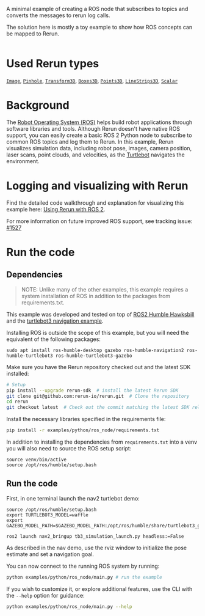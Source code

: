<!--[metadata]
title = "ROS node"
tags = ["2D", "3D", "Mesh", "Pinhole camera", "ROS", "Time series"]
thumbnail = "https://static.rerun.io/ros-node/93169b35c17f5ec02d94150efb74c7ba06372842/480w.png"
thumbnail_dimensions = [480, 480]
-->

A minimal example of creating a ROS node that subscribes to topics and converts the messages to rerun log calls.

The solution here is mostly a toy example to show how ROS concepts can be mapped to Rerun.

<picture>
  <source media="(max-width: 480px)" srcset="https://static.rerun.io/ros_node/de224f02697d8fa26a387e497ef5823a68122356/480w.png">
  <source media="(max-width: 768px)" srcset="https://static.rerun.io/ros_node/de224f02697d8fa26a387e497ef5823a68122356/768w.png">
  <source media="(max-width: 1024px)" srcset="https://static.rerun.io/ros_node/de224f02697d8fa26a387e497ef5823a68122356/1024w.png">
  <source media="(max-width: 1200px)" srcset="https://static.rerun.io/ros_node/de224f02697d8fa26a387e497ef5823a68122356/1200w.png">
  <img src="https://static.rerun.io/ros_node/de224f02697d8fa26a387e497ef5823a68122356/full.png" alt="">
</picture>

# Used Rerun types
[`Image`](https://www.rerun.io/docs/reference/types/archetypes/image), [`Pinhole`](https://www.rerun.io/docs/reference/types/archetypes/pinhole), [`Transform3D`](https://www.rerun.io/docs/reference/types/archetypes/transform3d), [`Boxes3D`](https://www.rerun.io/docs/reference/types/archetypes/boxes3d), [`Points3D`](https://www.rerun.io/docs/reference/types/archetypes/points3d), [`LineStrips3D`](https://www.rerun.io/docs/reference/types/archetypes/line_strips3d), [`Scalar`](https://www.rerun.io/docs/reference/types/archetypes/scalar)

# Background
The [Robot Operating System (ROS)](https://www.ros.org) helps build robot applications through software libraries and tools.
Although Rerun doesn't have native ROS support, you can easily create a basic ROS 2 Python node to subscribe to common ROS topics and log them to Rerun.
In this example, Rerun visualizes simulation data, including robot pose, images, camera position, laser scans, point clouds, and velocities, as the [Turtlebot](http://wiki.ros.org/turtlebot3) navigates the environment.

# Logging and visualizing with Rerun

Find the detailed code walkthrough and explanation for visualizing this example here: [Using Rerun with ROS 2](https://www.rerun.io/docs/howto/ros2-nav-turtlebot).

For more information on future improved ROS support, see tracking issue: [#1527](https://github.com/rerun-io/rerun/issues/1537)

# Run the code

## Dependencies

> NOTE: Unlike many of the other examples, this example requires a system installation of ROS
in addition to the packages from requirements.txt.

This example was developed and tested on top of [ROS2 Humble Hawksbill](https://docs.ros.org/en/humble/index.html)
and the [turtlebot3 navigation example](https://docs.nav2.org/getting_started/index.html).

Installing ROS is outside the scope of this example, but you will need the equivalent of the following packages:
```
sudo apt install ros-humble-desktop gazebo ros-humble-navigation2 ros-humble-turtlebot3 ros-humble-turtlebot3-gazebo
```

Make sure you have the Rerun repository checked out and the latest SDK installed:
```bash
# Setup
pip install --upgrade rerun-sdk  # install the latest Rerun SDK
git clone git@github.com:rerun-io/rerun.git  # Clone the repository
cd rerun
git checkout latest  # Check out the commit matching the latest SDK release
```
Install the necessary libraries specified in the requirements file:
```bash
pip install -r examples/python/ros_node/requirements.txt
```

In addition to installing the dependencies from `requirements.txt` into a venv you will also need to source the
ROS setup script:
```
source venv/bin/active
source /opt/ros/humble/setup.bash
```

## Run the code

First, in one terminal launch the nav2 turtlebot demo:
```
source /opt/ros/humble/setup.bash
export TURTLEBOT3_MODEL=waffle
export GAZEBO_MODEL_PATH=$GAZEBO_MODEL_PATH:/opt/ros/humble/share/turtlebot3_gazebo/models

ros2 launch nav2_bringup tb3_simulation_launch.py headless:=False
```

As described in the nav demo, use the rviz window to initialize the pose estimate and set a navigation goal.

You can now connect to the running ROS system by running:
```bash
python examples/python/ros_node/main.py # run the example
```

If you wish to customize it, or explore additional features, use the CLI with the `--help` option for guidance:
```bash
python examples/python/ros_node/main.py --help
```
